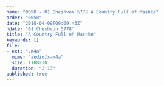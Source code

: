 ```yaml
---
name: "0058 - 01 Cheshvon 5778 A Country Full of Mashke"
order: "0058"
date: "2018-04-09T09:09:43Z"
hdate: "01 Cheshvon 5778"
title: "A Country Full of Mashke"
keywords: []
file:
- ext: ".m4a"
  mime: "audio/x-m4a"
  size: 1108230
  duration: "2:13"
published: true
---
```



